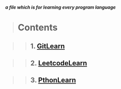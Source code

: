 ***a file which is for learning every program language***

> # Contents

> > ## 1. [GitLearn](./GitLearn)

> > ## 2. [LeetcodeLearn](./LeetcodeLearn)

> > ## 3. [PthonLearn](./PythonLearn)
